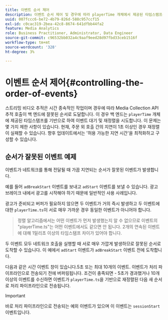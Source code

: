 ```yaml
---
title: 이벤트 순서 제어
description: 이벤트 순서 제어 및 경우에 따라 playerTime 개체에서 제공된 타임스탬프를 기반으로 이벤트 순서를 변경하는 방법에 대해 알아봅니다.
uuid: 007fccc6-be72-4b79-826d-588c957ccf15
exl-id: c0cac319-2bea-42c8-8674-641dfbb44fa2
feature: Media Analytics
role: Business Practitioner, Administrator, Data Engineer
source-git-commit: c96532bb032a4c9aaf9eed28d97fbd33ceb1516f
workflow-type: tm+mt
source-wordcount: '328'
ht-degree: 3%

---
```


# 이벤트 순서 제어{#controlling-the-order-of-events}

스트리밍 비디오 추적은 시간 종속적인 작업이며 경우에 따라 Media Collection API 추적 호출이 백 엔드에 잘못된 순서로 도달합니다. 이 경우 백 엔드는 `playerTime` 개체에 제공된 타임스탬프를 기반으로 하여 이벤트 대기 및 재정렬을 시도합니다.  이 문제는 몇 가지 제한 사항이 있습니다. 현재, 주문 외 호출 간의 지연이 1초 이상인 경우 재정렬이 실패할 수 있습니다. 향후 업데이트에서는 &#39;허용 가능한 지연 시간&#39;을 최적화하고 구성할 수 있습니다.

## 순서가 잘못된 이벤트 예제

이벤트가 네트워크를 통해 전달될 때 가끔 지연되는 순서가 잘못된 이벤트가 발생합니다.

예를 들어 `adBreakStart` 이벤트를 보내고 `adStart` 이벤트를 보낼 수 있습니다. 광고 브레이크 내에서 광고를 시작해야 하기 때문에 일반적인 사용 사례입니다.

광고가 준비되고 버퍼가 필요하지 않으면 두 이벤트가 거의 즉시 발생하고 두 이벤트에 대한 `playerTime.ts`이 서로 매우 가까운 경우 동일한 이벤트가 아니어야 합니다.

> 정렬 알고리즘에서는 어떤 이벤트가 먼저 발생했는지 알 수 없으므로 이벤트의 &quot;playerTime.ts&quot;는 어떤 이벤트에서도 같으면 안 됩니다. 2개의 연속된 이벤트에 대해 1밀리초 이상의 타임스탬프 차이가 있어야 합니다.

두 이벤트 모두 네트워크 호출을 실행할 때 서로 매우 가깝게 발생하므로 잘못된 순서로 도착할 수 있습니다. 이 예에서 `adStart` 이벤트가 `adBreakStart` 이벤트 전에 도착합니다.


다음과 같은 시간 이벤트 창이 있습니다.5초 또는 최대 10개의 이벤트. 이벤트가 처리 파이프라인으로 전송되기 전에 버퍼링됩니다. 조건이 충족되면 - 5초가 경과했거나 10개 이상의 이벤트를 수신하면 이벤트가 `playerTime.ts`을 기반으로 재정렬된 다음 새 순서로 처리 파이프라인으로 전송됩니다.

>[!IMPORTANT]
>
>바로 처리 파이프라인으로 전송되는 예외 이벤트가 있으며 이 이벤트는 `sessionStart` 이벤트입니다.
